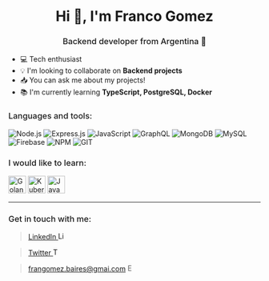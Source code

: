 <h1 align="center">Hi 👋, I'm Franco Gomez</h1>
<h3 align="center" style="font-weight: 500;">Backend developer from Argentina 👾</h3>

- 💻 Tech enthusiast
- 💡 I'm looking to collaborate on **Backend projects**
- 📥 You can ask me about my projects!
- 📚 I'm currently learning **TypeScript, PostgreSQL, Docker**

<h3 style="font-weight: 500;">Languages and tools:</h3>

![Node.js](https://img.icons8.com/color/35/nodejs.png) ![Express.js](https://img.icons8.com/color/35/express.png) ![JavaScript](https://img.icons8.com/color/35/javascript.png) ![GraphQL](https://img.icons8.com/color/35/000000/graphql.png) ![MongoDB](https://img.icons8.com/color/35/mongodb.png) ![MySQL](https://img.icons8.com/color/35/mysql-logo.png) ![Firebase](https://img.icons8.com/color/35/firebase.png) ![NPM](https://img.icons8.com/color/35/npm.png) ![GIT](https://img.icons8.com/color/35/git.png)

<h3 style="font-weight: 500;">I would like to learn:</h3>

<img src="https://cdn.icon-icons.com/icons2/2699/PNG/512/golang_logo_icon_171073.png" width="35px" height="35px" alt="Golang"> <img src="https://cdn.icon-icons.com/icons2/2415/PNG/512/java_original_wordmark_logo_icon_146459.png" width="35px" height="35px" alt="Kubernetes"> <img src="https://cdn2.iconfinder.com/data/icons/mixd/512/16_kubernetes-512.png" width="35px" height="35px" alt="Java">

<hr>
<h3 style="font-weight: 500;">Get in touch with me:</h3>

> <a href="https://www.linkedin.com/in/gomezfranco/" target="_BLANK">LinkedIn <img src="https://cdn1.iconfinder.com/data/icons/logotypes/32/square-linkedin-256.png" width="15px" height="15px" alt="LinkedIn"></a>

> <a href="https://twitter.com/sukiDeveloper" target="_BLANK">Twitter <img src="https://cdn3.iconfinder.com/data/icons/2018-social-media-logotypes/1000/2018_social_media_popular_app_logo_twitter-256.png" width="15px" height="15px" alt="Twitter"></a>

> frangomez.baires@gmai.com <img src="https://cdn4.iconfinder.com/data/icons/logos-brands-in-colors/48/google-gmail-256.png" width="15px" height="15px" alt="Email">